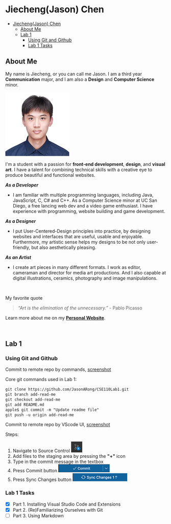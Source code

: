 # Jiecheng(Jason) Chen

- [Jiecheng(Jason) Chen](#jiechengjason-chen)
  - [About Me](#about-me)
  - [Lab 1](#lab-1)
    - [Using Git and Github](#using-git-and-github)
    - [Lab 1 Tasks](#lab-1-tasks)


## About Me

My name is Jiecheng, or you can call me Jason. I am a third year **Communication** major, and I am also a **Design** and **Computer Science** minor.

![A profile picture of me](./media/profile.jpg)

I'm a student with a passion for **front-end development**, **design**, and **visual art**. I have a talent for combining technical skills with a creative eye to produce beautiful and functional websites.

***As a Developer***
- I am familiar with multiple programming languages, including Java, JavaScript, C, C# and C++. As a Computer Science minor at UC San Diego, a free lancing web dev and a video game enthusiast. I have experience with programming, website building and game development.

***As a Designer***
- I put User-Centered-Design principles into practice, by designing websites and interfaces that are useful, usable and enjoyable. Furthermore, my artistic sense helps my designs to be not only user-friendly, but also aesthetically pleasing.

***As an Artist***
- I create art pieces in many different formats. I work as editor, cameraman and director for media art productions. And I also capable at digital illustrations, ceramics, photography and image manipulations.

<br/>

My favorite quote

> *“Art is the elimination of the unnecessary.”* - Pablo Picasso

Learn more about me on my [**Personal Website**](https://jiechengportfolio.site/).

<br/>

## Lab 1

### Using Git and Github
Commit to remote repo by commands, [screenshot](screenshots/command.png)

Core git commands used in Lab 1:
```
git clone https://github.com/JasonARong/CSE110Lab1.git
git branch add-read-me
git checkout add-read-me
git add README.md
apple$ git commit -m "Update readme file"
git push -u origin add-read-me
```

Commit to remote repo by VScode UI, [screenshot](screenshots/ui.png)

Steps: 
1. Navigate to Source Control ![source control icon](./media/sourcecontrol.png)
2. Add files to the staging area by pressing the **"+"** icon
3. Type in the commit message in the textbox
4. Press Commit button ![commit button](./media/commit.png)
5. Press Sync Changes button ![commit button](./media/syncchanges.png)

### Lab 1 Tasks
- [x] Part 1. Installing Visual Studio Code and Extensions
- [X] Part 2. (Re)Familiarizing Ourselves with Git
- [ ] Part 3. Using Markdown